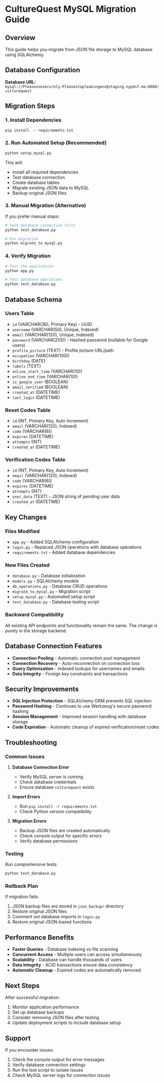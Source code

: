 # CultureQuest MySQL Migration Guide

## Overview

This guide helps you migrate from JSON file storage to MySQL database using SQLAlchemy.

## Database Configuration

**Database URL:** `mysql://Pleaseusesecurely:Pleasestopleakingenv@staging.nypdsf.me:8080/culturequest`

## Migration Steps

### 1. Install Dependencies

```bash
pip install -r requirements.txt
```

### 2. Run Automated Setup (Recommended)

```bash
python setup_mysql.py
```

This will:
- Install all required dependencies
- Test database connection
- Create database tables
- Migrate existing JSON data to MySQL
- Backup original JSON files

### 3. Manual Migration (Alternative)

If you prefer manual steps:

```bash
# Test database connection first
python test_database.py

# Run migration
python migrate_to_mysql.py
```

### 4. Verify Migration

```bash
# Test the application
python app.py

# Test database operations
python test_database.py
```

## Database Schema

### Users Table
- `id` (VARCHAR(36), Primary Key) - UUID
- `username` (VARCHAR(50), Unique, Indexed)
- `email` (VARCHAR(120), Unique, Indexed)
- `password` (VARCHAR(255)) - Hashed password (nullable for Google users)
- `profile_picture` (TEXT) - Profile picture URL/path
- `occupation` (VARCHAR(100))
- `birthday` (DATE)
- `labels` (TEXT)
- `online_start_time` (VARCHAR(10))
- `online_end_time` (VARCHAR(10))
- `is_google_user` (BOOLEAN)
- `email_verified` (BOOLEAN)
- `created_at` (DATETIME)
- `last_login` (DATETIME)

### Reset Codes Table
- `id` (INT, Primary Key, Auto Increment)
- `email` (VARCHAR(120), Indexed)
- `code` (VARCHAR(6))
- `expires` (DATETIME)
- `attempts` (INT)
- `created_at` (DATETIME)

### Verification Codes Table
- `id` (INT, Primary Key, Auto Increment)
- `email` (VARCHAR(120), Indexed)
- `code` (VARCHAR(6))
- `expires` (DATETIME)
- `attempts` (INT)
- `user_data` (TEXT) - JSON string of pending user data
- `created_at` (DATETIME)

## Key Changes

### Files Modified
- `app.py` - Added SQLAlchemy configuration
- `login.py` - Replaced JSON operations with database operations
- `requirements.txt` - Added database dependencies

### New Files Created
- `database.py` - Database initialization
- `models.py` - SQLAlchemy models
- `db_operations.py` - Database CRUD operations
- `migrate_to_mysql.py` - Migration script
- `setup_mysql.py` - Automated setup script
- `test_database.py` - Database testing script

### Backward Compatibility
All existing API endpoints and functionality remain the same. The change is purely in the storage backend.

## Database Connection Features

- **Connection Pooling** - Automatic connection pool management
- **Connection Recovery** - Auto-reconnection on connection loss
- **Query Optimization** - Indexed lookups for usernames and emails
- **Data Integrity** - Foreign key constraints and transactions

## Security Improvements

- **SQL Injection Protection** - SQLAlchemy ORM prevents SQL injection
- **Password Hashing** - Continues to use Werkzeug's secure password hashing
- **Session Management** - Improved session handling with database storage
- **Code Expiration** - Automatic cleanup of expired verification/reset codes

## Troubleshooting

### Common Issues

1. **Database Connection Error**
   - Verify MySQL server is running
   - Check database credentials
   - Ensure database `culturequest` exists

2. **Import Errors**
   - Run `pip install -r requirements.txt`
   - Check Python version compatibility

3. **Migration Errors**
   - Backup JSON files are created automatically
   - Check console output for specific errors
   - Verify database permissions

### Testing

Run comprehensive tests:
```bash
python test_database.py
```

### Rollback Plan

If migration fails:
1. JSON backup files are stored in `json_backup/` directory
2. Restore original JSON files
3. Comment out database imports in `login.py`
4. Restore original JSON-based functions

## Performance Benefits

- **Faster Queries** - Database indexing vs file scanning
- **Concurrent Access** - Multiple users can access simultaneously
- **Scalability** - Database can handle thousands of users
- **Data Integrity** - ACID transactions ensure data consistency
- **Automatic Cleanup** - Expired codes are automatically removed

## Next Steps

After successful migration:
1. Monitor application performance
2. Set up database backups
3. Consider removing JSON files after testing
4. Update deployment scripts to include database setup

## Support

If you encounter issues:
1. Check the console output for error messages
2. Verify database connection settings
3. Run the test script to isolate issues
4. Check MySQL server logs for connection issues